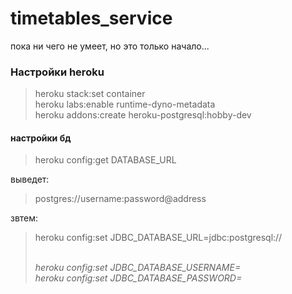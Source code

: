 # timetables_service

пока ни чего не умеет, но это только начало...

### Настройки heroku
> heroku stack:set container  
> heroku labs:enable runtime-dyno-metadata  
> heroku addons:create heroku-postgresql:hobby-dev

#### настройки бд
> heroku config:get DATABASE_URL  

выведет:  
> postgres://username:password@address  

звтем:
> heroku config:set JDBC_DATABASE_URL=jdbc:postgresql://<address>  
> heroku config:set JDBC_DATABASE_USERNAME=<username>  
> heroku config:set JDBC_DATABASE_PASSWORD=<password>  
